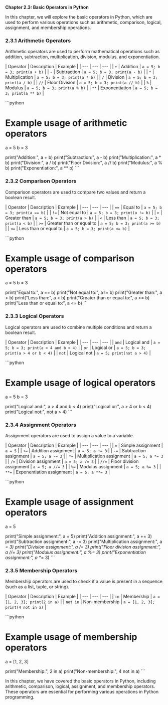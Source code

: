 <p><strong>Chapter 2.3: Basic Operators in Python</strong></p>

<p>In this chapter, we will explore the basic operators in Python, which are used to perform various operations such as arithmetic, comparison, logical, assignment, and membership operations.</p>

<h3>2.3.1 Arithmetic Operators</h3>

<p>Arithmetic operators are used to perform mathematical operations such as addition, subtraction, multiplication, division, modulus, and exponentiation.</p>

<p>| Operator | Description | Example |
| --- | --- | --- |
| <code>+</code> | Addition | <code>a = 5; b = 3; print(a + b)</code> |
| <code>-</code> | Subtraction | <code>a = 5; b = 3; print(a - b)</code> |
| <code>*</code> | Multiplication | <code>a = 5; b = 3; print(a * b)</code> |
| <code>/</code> | Division | <code>a = 5; b = 3; print(a / b)</code> |
| <code>//</code> | Floor Division | <code>a = 5; b = 3; print(a // b)</code> |
| <code>%</code> | Modulus | <code>a = 5; b = 3; print(a % b)</code> |
| <code>**</code> | Exponentiation | <code>a = 5; b = 3; print(a ** b)</code> |</p>

<p>```python</p>

<h1>Example usage of arithmetic operators</h1>

<p>a = 5
b = 3</p>

<p>print("Addition:", a + b)
print("Subtraction:", a - b)
print("Multiplication:", a * b)
print("Division:", a / b)
print("Floor Division:", a // b)
print("Modulus:", a % b)
print("Exponentiation:", a ** b)
```</p>

<h3>2.3.2 Comparison Operators</h3>

<p>Comparison operators are used to compare two values and return a boolean result.</p>

<p>| Operator | Description | Example |
| --- | --- | --- |
| <code>==</code> | Equal to | <code>a = 5; b = 3; print(a == b)</code> |
| <code>!=</code> | Not equal to | <code>a = 5; b = 3; print(a != b)</code> |
| <code>&gt;</code> | Greater than | <code>a = 5; b = 3; print(a &gt; b)</code> |
| <code>&lt;</code> | Less than | <code>a = 5; b = 3; print(a &lt; b)</code> |
| <code>&gt;=</code> | Greater than or equal to | <code>a = 5; b = 3; print(a &gt;= b)</code> |
| <code>&lt;=</code> | Less than or equal to | <code>a = 5; b = 3; print(a &lt;= b)</code> |</p>

<p>```python</p>

<h1>Example usage of comparison operators</h1>

<p>a = 5
b = 3</p>

<p>print("Equal to:", a == b)
print("Not equal to:", a != b)
print("Greater than:", a &gt; b)
print("Less than:", a &lt; b)
print("Greater than or equal to:", a &gt;= b)
print("Less than or equal to:", a &lt;= b)
```</p>

<h3>2.3.3 Logical Operators</h3>

<p>Logical operators are used to combine multiple conditions and return a boolean result.</p>

<p>| Operator | Description | Example |
| --- | --- | --- |
| <code>and</code> | Logical and | <code>a = 5; b = 3; print(a &gt; 4 and b &lt; 4)</code> |
| <code>or</code> | Logical or | <code>a = 5; b = 3; print(a &gt; 4 or b &lt; 4)</code> |
| <code>not</code> | Logical not | <code>a = 5; print(not a &gt; 4)</code> |</p>

<p>```python</p>

<h1>Example usage of logical operators</h1>

<p>a = 5
b = 3</p>

<p>print("Logical and:", a &gt; 4 and b &lt; 4)
print("Logical or:", a &gt; 4 or b &lt; 4)
print("Logical not:", not a &gt; 4)
```</p>

<h3>2.3.4 Assignment Operators</h3>

<p>Assignment operators are used to assign a value to a variable.</p>

<p>| Operator | Description | Example |
| --- | --- | --- |
| <code>=</code> | Simple assignment | <code>a = 5</code> |
| <code>+=</code> | Addition assignment | <code>a = 5; a += 3</code> |
| <code>-=</code> | Subtraction assignment | <code>a = 5; a -= 3</code> |
| <code>*=</code> | Multiplication assignment | <code>a = 5; a *= 3</code> |
| <code>/=</code> | Division assignment | <code>a = 5; a /= 3</code> |
| <code>//=</code> | Floor division assignment | <code>a = 5; a //= 3</code> |
| <code>%=</code> | Modulus assignment | <code>a = 5; a %= 3</code> |
| <code>**=</code> | Exponentiation assignment | <code>a = 5; a **= 3</code> |</p>

<p>```python</p>

<h1>Example usage of assignment operators</h1>

<p>a = 5</p>

<p>print("Simple assignment:", a = 5)
print("Addition assignment:", a += 3)
print("Subtraction assignment:", a -= 3)
print("Multiplication assignment:", a <em>= 3)
print("Division assignment:", a /= 3)
print("Floor division assignment:", a //= 3)
print("Modulus assignment:", a %= 3)
print("Exponentiation assignment:", a *</em>= 3)
```</p>

<h3>2.3.5 Membership Operators</h3>

<p>Membership operators are used to check if a value is present in a sequence (such as a list, tuple, or string).</p>

<p>| Operator | Description | Example |
| --- | --- | --- |
| <code>in</code> | Membership | <code>a = [1, 2, 3]; print(2 in a)</code> |
| <code>not in</code> | Non-membership | <code>a = [1, 2, 3]; print(4 not in a)</code> |</p>

<p>```python</p>

<h1>Example usage of membership operators</h1>

<p>a = [1, 2, 3]</p>

<p>print("Membership:", 2 in a)
print("Non-membership:", 4 not in a)
```</p>

<p>In this chapter, we have covered the basic operators in Python, including arithmetic, comparison, logical, assignment, and membership operators. These operators are essential for performing various operations in Python programming.</p>
